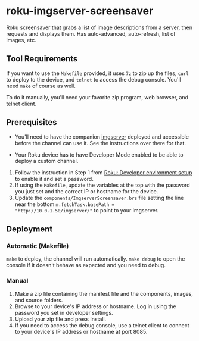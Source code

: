 # roku-imgserver-screensaver
Roku screensaver that grabs a list of image descriptions from a server, then requests and displays them.  Has auto-advanced, auto-refresh, list of images, etc.

## Tool Requirements
If you want to use the `Makefile` provided, it uses `7z` to zip up the files, `curl` to deploy to the device, and `telnet` to access the debug console. You'll need `make` of course as well.

To do it manually, you'll need your favorite zip program, web browser, and telnet client.

## Prerequisites
* You'll need to have the companion [imgserver](https://github.com/mmdoogie/roku-imgserver-screensaver-server) deployed and accessible before the channel can use it.  See the instructions over there for that.

* Your Roku device has to have Developer Mode enabled to be able to deploy a custom channel.

1. Follow the instruction in Step 1 from [Roku: Developer environment setup](https://developer.roku.com/docs/developer-program/getting-started/developer-setup.md) to enable it and set a password.
2. If using the `Makefile`, update the variables at the top with the password you just set and the correct IP or hostname for the device.
3. Update the `components/ImgserverScreensaver.brs` file setting the line near the bottom `m.fetchTask.basePath = "http://10.0.1.50/imgserver/"` to point to your imgserver.

## Deployment
### Automatic (Makefile)
`make` to deploy, the channel will run automatically.
`make debug` to open the console if it doesn't behave as expected and you need to debug.

### Manual
1. Make a zip file containing the manifest file and the components, images, and source folders.
2. Browse to your device's IP address or hostname.  Log in using the password you set in developer settings.
3. Upload your zip file and press Install.
4. If you need to access the debug console, use a telnet client to connect to your device's IP address or hostname at port 8085.

